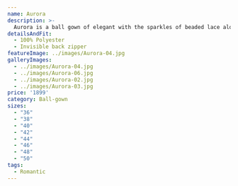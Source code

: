 ```yaml
---
name: Aurora
description: >-
  Aurora is a ball gown of elegant with the sparkles of beaded lace along the body and cuff. The style emphazises to hightlight bust and waist, with beaded lace. Hidden zipper on the side.
detailsAndFit:
  - 100% Polyester
  - Invisible back zipper
featureImage: ../images/Aurora-04.jpg
galleryImages:
  - ../images/Aurora-04.jpg
  - ../images/Aurora-06.jpg
  - ../images/Aurora-02.jpg
  - ../images/Aurora-03.jpg
price: '1899'
category: Ball-gown
sizes:
  - "36"
  - "38"
  - "40"
  - "42"
  - "44"
  - "46"
  - "48"
  - "50"
tags:
  - Romantic
---
```


